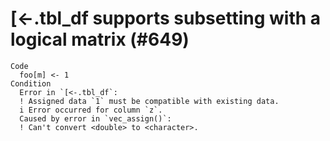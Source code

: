 # [<-.tbl_df supports subsetting with a logical matrix (#649)

    Code
      foo[m] <- 1
    Condition
      Error in `[<-.tbl_df`:
      ! Assigned data `1` must be compatible with existing data.
      i Error occurred for column `z`.
      Caused by error in `vec_assign()`:
      ! Can't convert <double> to <character>.

